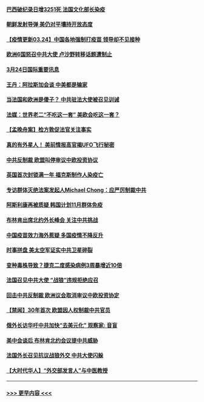 #### [巴西破纪录日增3251死 法国文化部长染疫](../pages/prog202/a103080654.md?t=03250001) 
#### [朝鲜发射导弹 美仍对平壤持开放态度](../pages/prog202/a103080624.md?t=03250001) 
#### [【疫情更新03.24】中国各地强制打疫苗 领导却不见接种](../pages/prog202/a103078521.md?t=03250001) 
#### [欧洲6国怒召中共大使 卢沙野转移话题遭制止](../pages/prog202/a103080435.md?t=03250001) 
#### [3月24日国际重要讯息](../pages/prog202/a103080423.md?t=03250001) 
#### [王丹：阿拉斯加会谈 中美都是输家](../pages/prog202/a103080344.md?t=03250001) 
#### [当法国和欧洲是傻子？ 中共驻法大使被召见训诫](../pages/prog202/a103080119.md?t=03250001) 
#### [法媒：世界老二“不吃这一套” 美欧会吃这一套？](../pages/prog202/a103080303.md?t=03250001) 
#### [【孟晚舟案】检方敦促法官关注事实](../pages/prog202/a103080301.md?t=03250001) 
#### [真的有外星人！ 美前情报高官揭UFO飞行秘密](../pages/prog202/a103080160.md?t=03250001) 
#### [中共反制裁 欧盟叫停审议中欧投资协议](../pages/prog202/a103080054.md?t=03250001) 
#### [英国首次封锁满一年 福克斯制作人染疫亡](../pages/prog202/a103079823.md?t=03250001) 
#### [专访群体灭绝法案发起人Michael Chong：应严厉制裁中共](../pages/prog202/a103080011.md?t=03250001) 
#### [阿斯利康再被质疑 韩国计划11月群体免疫](../pages/prog202/a103080029.md?t=03250001) 
#### [布林肯出席北约外长峰会 关注中共挑战](../pages/prog202/a103080040.md?t=03250001) 
#### [中国疫苗效力海外惹疑 多国疫情不降反升](../pages/prog202/a103080004.md?t=03250001) 
#### [时事拼盘 美太空军证实中共卫星碎裂](../pages/prog202/a103079999.md?t=03250001) 
#### [变种毒株导致？捷克二度感染病例3周暴增近10倍](../pages/prog202/a103079937.md?t=03250001) 
#### [法国召见中共大使 “战狼”违规拒绝应召](../pages/prog202/a103079908.md?t=03250001) 
#### [回击中共反制裁 欧洲议会取消审议中欧投资协定](../pages/prog202/a103079783.md?t=03250001) 
#### [【禁闻】30年首次 欧盟因人权制裁中共官员](../pages/prog202/a103079839.md?t=03250001) 
#### [俄外长访华吁中共加快“去美元化” 观察家: 音盲](../pages/prog202/a103079728.md?t=03250001) 
#### [美中会谈后 布林肯北约会议提中共威胁](../pages/prog202/a103079793.md?t=03250001) 
#### [法国外长召见抗议战狼外交 中共大使闪躲](../pages/prog202/a103079779.md?t=03250001) 
#### [【大时代华人】“外交部发言人”与中医教授](../pages/prog202/a103079703.md?t=03250001) 

----
#### [ >>> 更早内容 <<< ](../indexes/prog202-earlier.md)
